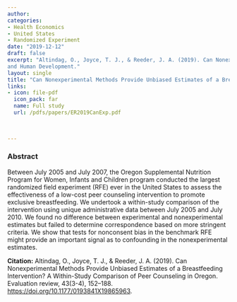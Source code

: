 ```yaml
---
author: 
categories:
- Health Economics
- United States 
- Randomized Experiment
date: "2019-12-12"
draft: false
excerpt: "Altindag, O., Joyce, T. J., & Reeder, J. A. (2019). Can Nonexperimental Methods Provide Unbiased Estimates of a Breastfeeding Intervention? A Within-Study Comparison of Peer Counseling in Oregon. *Evaluation Review*, 43(3-4), 152–188. https://doi.org/10.1177/0193841X19865963. This research was funded by The National Institute of Child Health
and Human Development."
layout: single
title: "Can Nonexperimental Methods Provide Unbiased Estimates of a Breastfeeding Intervention? A Within-Study Comparison of Peer Counseling in Oregon"
links:
- icon: file-pdf
  icon_pack: far
  name: Full study  
  url: /pdfs/papers/ER2019CanExp.pdf

  
  
---
```


### Abstract 

Between July 2005 and July 2007, the Oregon Supplemental Nutrition Program for Women, Infants and Children program conducted the largest randomized field experiment (RFE) ever in the United States to assess the effectiveness of a low-cost peer counseling intervention to promote exclusive breastfeeding. We undertook a within-study comparison of the intervention using unique administrative data between July 2005 and July 2010. We found no difference between experimental and nonexperimental estimates but failed to determine correspondence based on more stringent criteria. We show that tests for nonconsent bias in the benchmark RFE might provide an important signal as to confounding in the nonexperimental estimates.

**Citation:** Altindag, O., Joyce, T. J., & Reeder, J. A. (2019). Can Nonexperimental Methods Provide Unbiased Estimates of a Breastfeeding Intervention? A Within-Study Comparison of Peer Counseling in Oregon. Evaluation review, 43(3-4), 152–188. https://doi.org/10.1177/0193841X19865963. 


